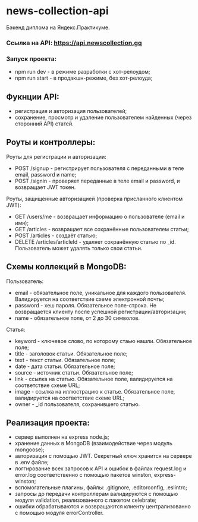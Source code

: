 # news-collection-api

Бэкенд диплома на Яндекс.Практикуме.
### Ссылка на API: https://api.newscollection.gq
### Запуск проекта:
* npm run dev - в режиме разработки с хот-релоудом;
* npm run start - в продакшн-режиме, без хот-релоуда;

## Фукнции API:

* регистрация и авторизация пользователей;
* сохранение, просмотр и удаление пользователем найденных (через сторонний API) статей.

## Роуты и контроллеры:

Роуты для регистрации и авторизации:
* POST /signup - регистрирует пользователя с переданными в теле email, password и name;
* POST /signin - проверяет переданные в теле email и password, и возвращает JWT токен.

Роуты, защищенные авторизацией (проверка присланного клиентом JWT):
* GET /users/me - возвращает информацию о пользователе (email и имя);
* GET /articles - возвращает все сохранённые пользователем статьи;
* POST /articles - создаёт статью;
* DELETE /articles/articleId - удаляет сохранённую статью  по \_id. Пользователь может удалять только свои статьи.

## Схемы коллекций в MongoDB:

Пользователь:
* email - обязательное поле, уникальное для каждого пользователя. Валидируется на соответствие схеме электронной почты;
* password - хеш пароля. Обязательное поле-строка. Не возвращается клиенту после успешной регистрации/авторизации;
* name - обязательное поле, от 2 до 30 символов.

Статья:
* keyword - ключевое слово, по которому стаью нашли. Обязательное поле;
* title - заголовок статьи. Обязательное поле;
* text - текст статьи. Обязательное поле;
* date - дата статьи. Обязательное поле;
* source - источник статьи. Обязательное поле;
* link - ссылка на статью. Обязательное поле, валидируется на соответствие схеме URL;
* image - ссылка на иллюстрацию к статье. Обязательное поле, валидируется на соответствие схеме URL;
* owner - \_id пользователя, сохранившего статью.


## Реализация проекта:

* сервер выполнен на express node.js;
* хранение данных в MongoDB (взаимодействие через модуль mongoose);
* авторизация с помощью JWT. Секретный ключ хранится на сервере в .env файле; 
* логгирование всех запросов к API и ошибок в файлах request.log и error.log соответственно c помощью пакетов winston, express-winston;
* вспомогательные плагины, файлы: .gitignore, .editorconfig, .eslintrc;
* запросы до передачи контроллерам валидируются с помощью модуля validation, реализованного с пакетом celebrate;
* ошибки обрабатываются и возвращаются клиенту централизованно с помощью модуля errorController.

